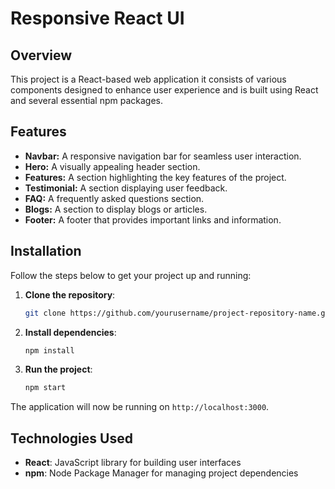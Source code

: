# Responsive React UI

## Overview
This project is a React-based web application it consists of various components designed to enhance user experience and is built using React and several essential npm packages.

## Features
- **Navbar:** A responsive navigation bar for seamless user interaction.
- **Hero:** A visually appealing header section.
- **Features:** A section highlighting the key features of the project.
- **Testimonial:** A section displaying user feedback.
- **FAQ:** A frequently asked questions section.
- **Blogs:** A section to display blogs or articles.
- **Footer:** A footer that provides important links and information.

## Installation

Follow the steps below to get your project up and running:

1. **Clone the repository**:
    ```bash
    git clone https://github.com/yourusername/project-repository-name.git
    ```

2. **Install dependencies**:
    ```bash
    npm install
    ```

3. **Run the project**:
    ```bash
    npm start
    ```

The application will now be running on `http://localhost:3000`.

## Technologies Used
- **React**: JavaScript library for building user interfaces
- **npm**: Node Package Manager for managing project dependencies
